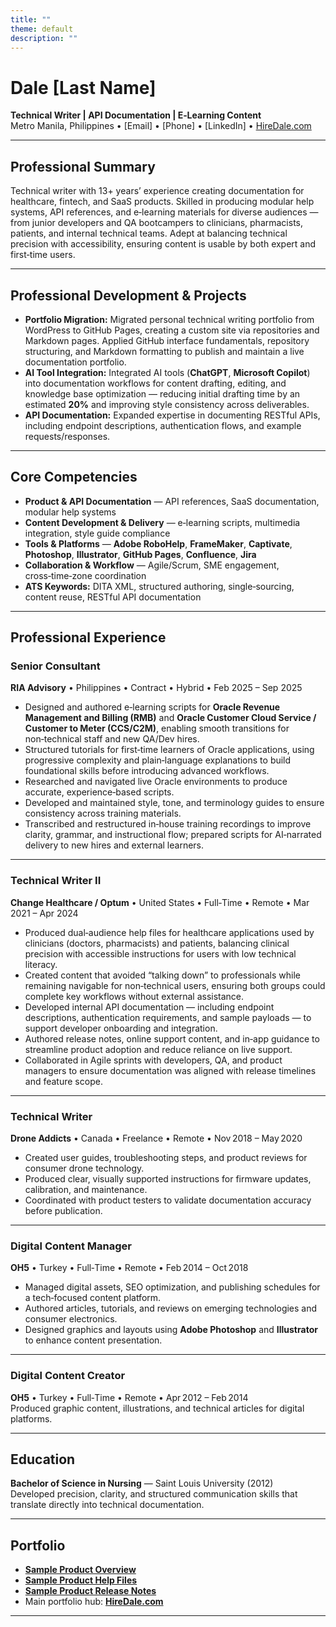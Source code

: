 ```yaml
---
title: ""
theme: default
description: ""
---
```

# Dale [Last Name]  
**Technical Writer | API Documentation | E‑Learning Content**  
Metro Manila, Philippines • [Email] • [Phone] • [LinkedIn] • [HireDale.com](https://hiredale.com)  

---

## **Professional Summary**  
Technical writer with 13+ years’ experience creating documentation for healthcare, fintech, and SaaS products. Skilled in producing modular help systems, API references, and e‑learning materials for diverse audiences — from junior developers and QA bootcampers to clinicians, pharmacists, patients, and internal technical teams. Adept at balancing technical precision with accessibility, ensuring content is usable by both expert and first‑time users.

---

## **Professional Development & Projects**  
- **Portfolio Migration:** Migrated personal technical writing portfolio from WordPress to GitHub Pages, creating a custom site via repositories and Markdown pages. Applied GitHub interface fundamentals, repository structuring, and Markdown formatting to publish and maintain a live documentation portfolio.  
- **AI Tool Integration:** Integrated AI tools (**ChatGPT**, **Microsoft Copilot**) into documentation workflows for content drafting, editing, and knowledge base optimization — reducing initial drafting time by an estimated **20%** and improving style consistency across deliverables.
- **API Documentation:** Expanded expertise in documenting RESTful APIs, including endpoint descriptions, authentication flows, and example requests/responses.

---

## **Core Competencies**  
- **Product & API Documentation** — API references, SaaS documentation, modular help systems  
- **Content Development & Delivery** — e‑learning scripts, multimedia integration, style guide compliance  
- **Tools & Platforms** — **Adobe RoboHelp**, **FrameMaker**, **Captivate**, **Photoshop**, **Illustrator**, **GitHub Pages**, **Confluence**, **Jira**  
- **Collaboration & Workflow** — Agile/Scrum, SME engagement, cross‑time‑zone coordination  
- **ATS Keywords:** DITA XML, structured authoring, single‑sourcing, content reuse, RESTful API documentation  

---

## **Professional Experience**  

### **Senior Consultant**  
**RIA Advisory** • Philippines • Contract • Hybrid • Feb 2025 – Sep 2025  
- Designed and authored e‑learning scripts for **Oracle Revenue Management and Billing (RMB)** and **Oracle Customer Cloud Service / Customer to Meter (CCS/C2M)**, enabling smooth transitions for non‑technical staff and new QA/Dev hires.  
- Structured tutorials for first‑time learners of Oracle applications, using progressive complexity and plain‑language explanations to build foundational skills before introducing advanced workflows.  
- Researched and navigated live Oracle environments to produce accurate, experience‑based scripts.  
- Developed and maintained style, tone, and terminology guides to ensure consistency across training materials.  
- Transcribed and restructured in‑house training recordings to improve clarity, grammar, and instructional flow; prepared scripts for AI‑narrated delivery to new hires and external learners.  

---

### **Technical Writer II**  
**Change Healthcare / Optum** • United States • Full‑Time • Remote • Mar 2021 – Apr 2024  
- Produced dual‑audience help files for healthcare applications used by clinicians (doctors, pharmacists) and patients, balancing clinical precision with accessible instructions for users with low technical literacy.  
- Created content that avoided “talking down” to professionals while remaining navigable for non‑technical users, ensuring both groups could complete key workflows without external assistance.  
- Developed internal API documentation — including endpoint descriptions, authentication requirements, and sample payloads — to support developer onboarding and integration.  
- Authored release notes, online support content, and in‑app guidance to streamline product adoption and reduce reliance on live support.  
- Collaborated in Agile sprints with developers, QA, and product managers to ensure documentation was aligned with release timelines and feature scope.

---

### **Technical Writer**  
**Drone Addicts** • Canada • Freelance • Remote • Nov 2018 – May 2020 
- Created user guides, troubleshooting steps, and product reviews for consumer drone technology.  
- Produced clear, visually supported instructions for firmware updates, calibration, and maintenance.  
- Coordinated with product testers to validate documentation accuracy before publication.

---

### **Digital Content Manager**  
**OH5** • Turkey • Full‑Time • Remote • Feb 2014 – Oct 2018  
- Managed digital assets, SEO optimization, and publishing schedules for a tech‑focused content platform.  
- Authored articles, tutorials, and reviews on emerging technologies and consumer electronics.  
- Designed graphics and layouts using **Adobe Photoshop** and **Illustrator** to enhance content presentation.

---

### **Digital Content Creator**  
**OH5** • Turkey • Full‑Time • Remote • Apr 2012 – Feb 2014  
Produced graphic content, illustrations, and technical articles for digital platforms.

---

## **Education**  
**Bachelor of Science in Nursing** — Saint Louis University (2012)  
Developed precision, clarity, and structured communication skills that translate directly into technical documentation.

---

## **Portfolio**  
- [**Sample Product Overview**](https://hiredale.github.io/daleydose/)  
- [**Sample Product Help Files**](https://hiredale.github.io/daleydose/help-files)  
- [**Sample Product Release Notes**](https://hiredale.github.io/daleydose/release-notes-v1.4)  
- Main portfolio hub: [**HireDale.com**](https://hiredale.com)

---
